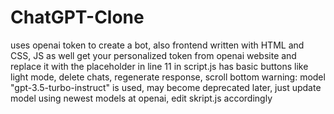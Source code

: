 # ChatGPT-Clone
uses openai token to create a bot, also frontend written with HTML and CSS, JS as well
get your personalized token from openai website and replace it with the placeholder in line 11 in script.js
has basic buttons like light mode, delete chats, regenerate response, scroll bottom
warning: model "gpt-3.5-turbo-instruct" is used, may become deprecated later, just update model using newest models at openai, edit skript.js accordingly



